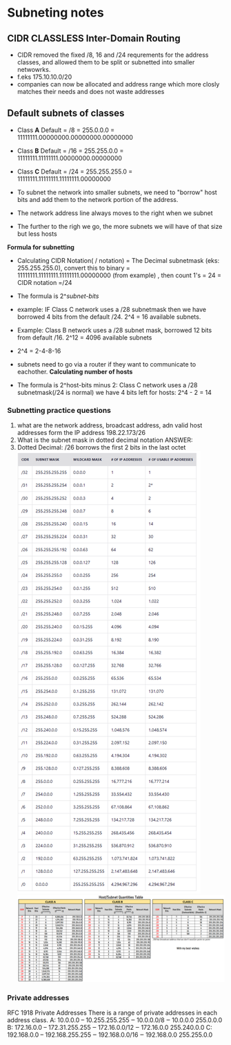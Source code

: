 # Subneting notes

## CIDR CLASSLESS Inter-Domain Routing

- CIDR removed the fixed /8, 16 and /24 requrements for the address classes, and allowed them to be split or subnetted into smaller netwowrks.
- f.eks 175.10.10.0/20
- companies can now be allocated and address range which more closly matches their needs and does not waste addresses

## Default subnets of classes

- Class **A** Default = /8 = 255.0.0.0 = 11111111.00000000.00000000.00000000
- Class **B** Default = /16 = 255.255.0.0 = 11111111.11111111.00000000.00000000
- Class **C** Default = /24 = 255.255.255.0 = 11111111.11111111.11111111.00000000

- To subnet the network into smaller subnets, we need to "borrow" host bits and add them to the network portion of the address.
- The network address line always moves to the right when we subnet
- The further to the righ we go, the more subnets we will have of that size but less hosts

**Formula for subnetting**

- Calculating CIDR Notation( / notation) = The Decimal subnetmask (eks: 255.255.255.0), convert this to binary = 11111111.11111111.11111111.00000000 (from example) , then count 1's = 24 = CIDR notation =/24
- The formula is 2^_subnet-bits_
- example: IF Class C network uses a /28 subnetmask then we have borrowed 4 bits from the default /24. 2^4 = 16 available subnets.
- Example: Class B network uses a /28 subnet mask, borrowed 12 bits from default /16. 2^12 = 4096 available subnets

- 2^4 = 2-4-8-16
- subnets need to go via a router if they want to communicate to eachother.
  **Calculating number of hosts**
- The formula is 2^host-bits minus 2: Class C network uses a /28 subnetmask(/24 is normal) we have 4 bits left for hosts: 2^4 - 2 = 14


### Subnetting practice questions
1.  what are the network address, broadcast address, adn valid host addresses form the IP address 198.22.173/26
2.  What is the subnet mask in dotted decimal notation
  ANSWER: 
  1. Dotted Decimal: /26 borrows the first 2 bits in the last octet
![alt text](/assets/ip_cidr.png)
![alt text](/assets/cidr_ips2.png)


### Private addresses
RFC 1918 Private Addresses
There is a range of private addresses in each address class.
A: 10.0.0.0 – 10.255.255.255
‒ 10.0.0.0/8
‒ 10.0.0.0 255.0.0.0
B: 172.16.0.0 – 172.31.255.255
‒ 172.16.0.0/12
‒ 172.16.0.0 255.240.0.0
C: 192.168.0.0 – 192.168.255.255
‒ 192.168.0.0/16
‒ 192.168.0.0 255.255.0.0